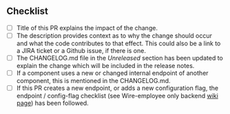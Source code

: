 ## Checklist

 - [ ] Title of this PR explains the impact of the change.
 - [ ] The description provides context as to why the change should occur and
       what the code contributes to that effect. This could also be a link to a
       JIRA ticket or a Github issue, if there is one.
 - [ ] The CHANGELOG.md file in the *Unreleased* section has been updated to
       explain the change which will be included in the release notes.
 - [ ] If a component uses a new or changed internal endpoint of another
       component, this is mentioned in the CHANGELOG.md.
- [ ] If this PR creates a new endpoint, or adds a new configuration flag, the endpoint / config-flag checklist (see Wire-employee only backend [wiki page](https://github.com/zinfra/backend-wiki/wiki/Checklists)) has been followed.
